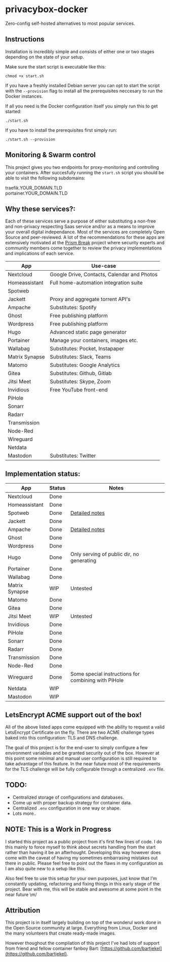 # privacybox-docker
Zero-config self-hosted alternatives to most popular services.

## Instructions
Installation is incredibly simple and consists of either one or two stages depending on the state of your setup.

Make sure the start script is executable like this:
```
chmod +x start.sh
```

If you have a freshly installed Debian server you can opt to start the script with the `--provision` flag to install all the prerequisites neccesary to run the Docker instances.

If all you need is the Docker configuration itself you simply run this to get started:
```
./start.sh
```

If you have to install the prerequisites first simply run:
```
./start.sh --provision
```

## Monitoring & Swarm control
This project gives you two endpoints for proxy-monitoring and controlling your containers.
After succesfully running the `start.sh` script you should be able to visit the following subdomains:

traefik.YOUR_DOMAIN.TLD  
portainer.YOUR_DOMAIN.TLD

## Why these services?:
Each of these services serve a purpose of either substituting a non-free and non-privacy respecting Saas service and/or as a means to improve your overall digital independance. Most of the services are completely Open Source and peer-reviewed. A lot of the recommendations for these apps are extensively motivated at the [Prism Break](https://prism-break.org) project where security experts and community members come together to review the privacy implementations and implications of each service.

| App | Use-case |
|---|---|
| Nextcloud | Google Drive, Contacts, Calendar and Photos |
| Homeassistant | Full home-automation integration suite |
| Spotweb |  |
| Jackett | Proxy and aggregate torrent API's |
| Ampache | Substitutes: Spotify |
| Ghost | Free publishing platform |
| Wordpress | Free publishing platform |
| Hugo | Advanced static page generator |
| Portainer | Manage your containers, images etc. |
| Wallabag | Substitutes: Pocket, Instapaper |
| Matrix Synapse | Substitutes: Slack, Teams |
| Matomo | Substitutes: Google Analytics |
| Gitea | Substitutes: Github, Gitlab |
| Jitsi Meet | Substitutes: Skype, Zoom |
| Invidious | Free YouTube front-end |
| PiHole |  |
| Sonarr |  |
| Radarr |  |
| Transmission |  |
| Node-Red |  |
| Wireguard |  |
| Netdata |  |
| Mastodon | Substitutes: Twitter |

## Implementation status:
| App | Status | Notes |
|---|---|---|
| Nextcloud | Done |   |
| Homeassistant | Done |   |
| Spotweb | Done | [Detailed notes](./docs/spotweb.md) |
| Jackett | Done |  |
| Ampache | Done  | [Detailed notes](./docs/ampache.md) |
| Ghost | Done |   |
| Wordpress | Done |   |
| Hugo | Done | Only serving of public dir, no generating |
| Portainer | Done |   |
| Wallabag | Done |   |
| Matrix Synapse | WIP | Untested
| Matomo | Done |   |
| Gitea | Done |   |
| Jitsi Meet | WIP | Untested |
| Invidious | Done |   |
| PiHole | Done |   |
| Sonarr | Done |   |
| Radarr | Done |   |
| Transmission | Done |   |
| Node-Red | Done |   |
| Wireguard | Done |  Some special instructions for combining with PiHole  |
| Netdata | WIP |   |
| Mastodon | WIP |   |

## LetsEncrypt ACME support out of the box!
All of the above listed apps come equipped with the ability to request a valid LetsEncrypt Certificate on the fly. There are two ACME challenge types baked into this configuration: TLS and DNS challenge.

The goal of this project is for the end-user to simply configure a few environment variables and be granted security out of the box. However at this point some minimal and manual user configuration is still required to take advantage of this feature. In the near future most of the requirements for the TLS challenge will be fully cofigurable through a centralized `.env` file.

## TODO:
- Centralized storage of configurations and databases.
- Come up with proper backup strategy for container data.
- Centralized `.env` configuration in one way or shape.
- Lots more..

## NOTE: This is a Work in Progress
I started this project as a public project from it's first few lines of code. I do this mainly to force myself to think about secrets handling from the start rather than having it be an afterhought. Developing this way however does come with the caveat of having my sometimes embarrasing mistakes out there in public. Please feel free to point out the flaws in my configuration as I am also quite new to a setup like this.

Also feel free to use this setup for your own purposes, just know that I'm constantly updating, refactoring and fixing things in this early stage of the project. Bear with me, this will be stable and awesome at some point in the near future \m/

## Attribution
This project is in itself largely building on top of the wonderul work done in the Open Source community at large. Everything from Linux, Docker and the many volunteers that create ready-made images.

However thoughout the compilation of this project I've had lots of support from friend and fellow container fanboy Bart: [https://github.com/bartjekel](https://github.com/bartjekel).
